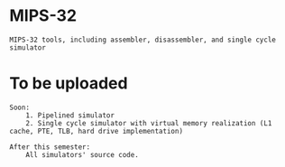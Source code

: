 MIPS-32
=======

    MIPS-32 tools, including assembler, disassembler, and single cycle simulator

To be uploaded
==============
    Soon:
        1. Pipelined simulator
        2. Single cycle simulator with virtual memory realization (L1 cache, PTE, TLB, hard drive implementation)
    
    After this semester:
        All simulators' source code.
